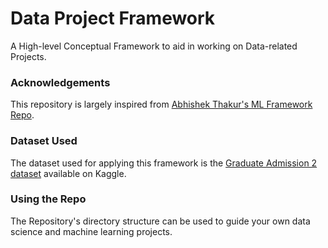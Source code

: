 # Data Project Framework
A High-level Conceptual Framework to aid in working on Data-related Projects.

### Acknowledgements
This repository is largely inspired from [Abhishek Thakur's ML Framework Repo](https://github.com/abhishekkrthakur/mlframework). 

### Dataset Used
The dataset used for applying this framework is the [Graduate Admission 2 dataset](https://www.kaggle.com/mohansacharya/graduate-admissions) available on Kaggle.

### Using the Repo
The Repository's directory structure can be used to guide your own data science and machine learning projects.  


